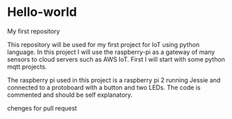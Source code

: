 # Hello-world
My first repository

This repository will be used for my first project for IoT using python language. In this project I will use the raspberry-pi as a gateway of many sensors to cloud servers such as AWS IoT. First I will start with some python mqtt projects.

The raspberry pi used in this project is a raspberry pi 2 running Jessie and connected to a protoboard with a button and two LEDs. The code is commented and should be self explanatory.

chenges for pull request
